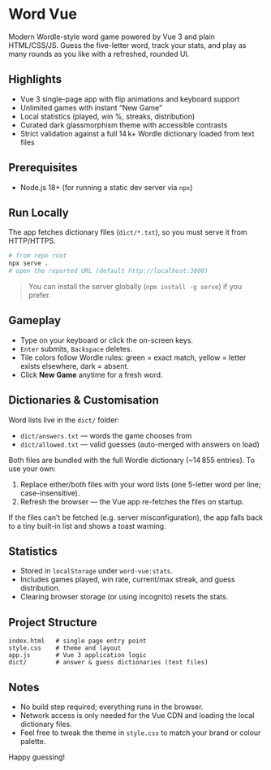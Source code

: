 # Word Vue

Modern Wordle-style word game powered by Vue 3 and plain HTML/CSS/JS. Guess the five-letter word, track your stats, and play as many rounds as you like with a refreshed, rounded UI.

## Highlights

- Vue 3 single-page app with flip animations and keyboard support
- Unlimited games with instant “New Game”
- Local statistics (played, win %, streaks, distribution)
- Curated dark glassmorphism theme with accessible contrasts
- Strict validation against a full 14 k+ Wordle dictionary loaded from text files

## Prerequisites

- Node.js 18+ (for running a static dev server via `npx`)

## Run Locally

The app fetches dictionary files (`dict/*.txt`), so you must serve it from HTTP/HTTPS.

```bash
# from repo root
npx serve .
# open the reported URL (default http://localhost:3000)
```

> You can install the server globally (`npm install -g serve`) if you prefer.

## Gameplay

- Type on your keyboard or click the on-screen keys.
- `Enter` submits, `Backspace` deletes.
- Tile colors follow Wordle rules: green = exact match, yellow = letter exists elsewhere, dark = absent.
- Click **New Game** anytime for a fresh word.

## Dictionaries & Customisation

Word lists live in the `dict/` folder:

- `dict/answers.txt` — words the game chooses from
- `dict/allowed.txt` — valid guesses (auto-merged with answers on load)

Both files are bundled with the full Wordle dictionary (~14 855 entries). To use your own:

1. Replace either/both files with your word lists (one 5-letter word per line; case-insensitive).
2. Refresh the browser — the Vue app re-fetches the files on startup.

If the files can’t be fetched (e.g. server misconfiguration), the app falls back to a tiny built-in list and shows a toast warning.

## Statistics

- Stored in `localStorage` under `word-vue:stats`.
- Includes games played, win rate, current/max streak, and guess distribution.
- Clearing browser storage (or using incognito) resets the stats.

## Project Structure

```
index.html   # single page entry point
style.css    # theme and layout
app.js       # Vue 3 application logic
dict/        # answer & guess dictionaries (text files)
```

## Notes

- No build step required; everything runs in the browser.
- Network access is only needed for the Vue CDN and loading the local dictionary files.
- Feel free to tweak the theme in `style.css` to match your brand or colour palette.

Happy guessing!
